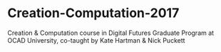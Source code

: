 # Creation-Computation-2017
Creation &amp; Computation course in Digital Futures Graduate Program at OCAD University, co-taught by Kate Hartman &amp; Nick Puckett
